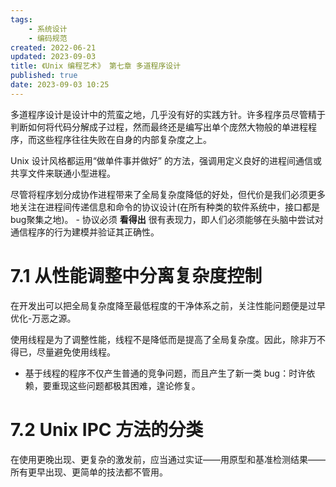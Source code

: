 ```yaml
---
tags:
    - 系统设计
    - 编码规范
created: 2022-06-21
updated: 2023-09-03
title: 《Unix 编程艺术》 第七章 多道程序设计
published: true
date: 2023-09-03 10:25 
---
```


多道程序设计是设计中的荒蛮之地，几乎没有好的实践方针。许多程序员尽管精于判断如何将代码分解成子过程，然而最终还是编写出单个庞然大物般的单进程程序，而这些程序往往失败在自身的内部复杂度之上。

Unix 设计风格都运用“做单件事并做好” 的方法，强调用定义良好的进程间通信或共享文件来联通小型进程。

尽管将程序划分成协作进程带来了全局复杂度降低的好处，但代价是我们必须更多地关注在进程间传递信息和命令的协议设计(在所有种类的软件系统中，接口都是 bug聚集之地)。
    - 协议必须 **看得出** 很有表现力，即人们必须能够在头脑中尝试对通信程序的行为建模并验证其正确性。

# 7.1 从性能调整中分离复杂度控制

在开发出可以把全局复杂度降至最低程度的干净体系之前，关注性能问题便是过早优化-万恶之源。

使用线程是为了调整性能，线程不是降低而是提高了全局复杂度。因此，除非万不得已，尽量避免使用线程。
- 基于线程的程序不仅产生普通的竞争问题，而且产生了新一类 bug：时许依赖，要重现这些问题都极其困难，遑论修复。
# 7.2 Unix IPC 方法的分类

在使用更晚出现、更复杂的激发前，应当通过实证——用原型和基准检测结果——所有更早出现、更简单的技法都不管用。